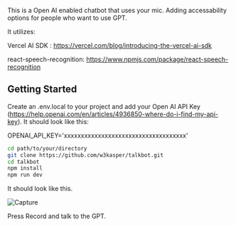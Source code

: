 This is a Open AI enabled chatbot that uses your mic. Adding accessability options for people who want to use GPT.

It utilizes: 

Vercel AI SDK : https://vercel.com/blog/introducing-the-vercel-ai-sdk

react-speech-recognition: https://www.npmjs.com/package/react-speech-recognition


## Getting Started

Create an .env.local to your project and add your Open AI API Key (https://help.openai.com/en/articles/4936850-where-do-i-find-my-api-key).
It should look like this:

OPENAI_API_KEY='xxxxxxxxxxxxxxxxxxxxxxxxxxxxxxxxxxxx'


```bash
cd path/to/your/directory
git clone https://github.com/w3kasper/talkbot.git
cd talkbot
npm install
npm run dev
```

It should look like this.


![Capture](https://github.com/w3kasper/talkbot/assets/108923998/119d11e3-1ddc-4905-8436-5d490b0a780f)

Press Record and talk to the GPT.
